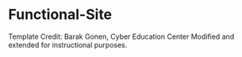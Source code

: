 # Functional-Site









Template Credit: Barak Gonen, Cyber Education Center
Modified and extended for instructional purposes.
